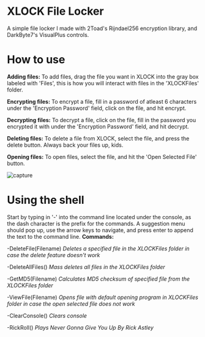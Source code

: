 # XLOCK File Locker
A simple file locker I made with 2Toad's Rijndael256 encryption library, and DarkByte7's VisualPlus controls.
# How to use 

**Adding files:**
To add files, drag the file you want in XLOCK into the gray box labeled with 'Files', this is how you will interact with files in the 'XLOCKFiles' folder.

**Encrypting files:**
To encrypt a file, fill in a password of atleast 6 characters under the 'Encryption Password' field, click on the file, and hit encrypt.

**Decrypting files:**
To decrypt a file, click on the file, fill in the password you encrypted it with under the 'Encryption Password' field, and hit decrypt.

**Deleting files:**
To delete a file from XLOCK, select the file, and press the delete button. Always back your files up, kids.

**Opening files:**
To open files, select the file, and hit the 'Open Selected File' button.

![capture](https://user-images.githubusercontent.com/39781618/50071962-3312b980-0199-11e9-8eed-1968cd4cbbe5.PNG)

# Using the shell
Start by typing in '-' into the command line located under the console, as the dash character is the prefix for the commands. A suggestion menu should pop up, use the arrow keys to navigate, and press enter to append the text to the command line. 
**Commands:**

-DeleteFile(Filename) *Deletes a specified file in the XLOCKFiles folder in case the delete feature doesn't work*

-DeleteAllFiles() *Mass deletes all files in the XLOCKFiles folder*

-GetMD5(Filename) *Calculates MD5 checksum of specified file from the XLOCKFiles folder*

-ViewFile(Filename) *Opens file with default opening program in XLOCKFiles folder in case the open selected file does not work*

-ClearConsole() *Clears console*

-RickRoll() *Plays Never Gonna Give You Up By Rick Astley*
